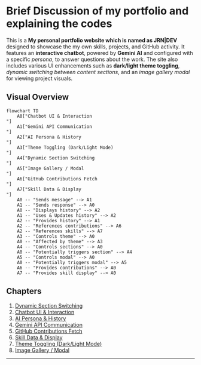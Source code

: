 # Brief Discussion of my portfolio and explaining the codes

This is a **My personal portfolio website which is named as JRN|DEV** designed to showcase the my own skills, projects, and GitHub activity.
It features an **interactive chatbot**, powered by **Gemini AI** and configured with a specific *persona*, to answer questions about the work.
The site also includes various UI enhancements such as **dark/light theme toggling**, *dynamic switching between content sections*, and an *image gallery modal* for viewing project visuals.


## Visual Overview

```mermaid
flowchart TD
    A0["Chatbot UI & Interaction
"]
    A1["Gemini API Communication
"]
    A2["AI Persona & History
"]
    A3["Theme Toggling (Dark/Light Mode)
"]
    A4["Dynamic Section Switching
"]
    A5["Image Gallery / Modal
"]
    A6["GitHub Contributions Fetch
"]
    A7["Skill Data & Display
"]
    A0 -- "Sends message" --> A1
    A1 -- "Sends response" --> A0
    A0 -- "Displays history" --> A2
    A1 -- "Uses & Updates history" --> A2
    A2 -- "Provides history" --> A1
    A2 -- "References contributions" --> A6
    A2 -- "References skills" --> A7
    A3 -- "Controls theme" --> A0
    A0 -- "Affected by theme" --> A3
    A4 -- "Controls sections" --> A0
    A0 -- "Potentially triggers section" --> A4
    A5 -- "Controls modal" --> A0
    A0 -- "Potentially triggers modal" --> A5
    A6 -- "Provides contributions" --> A0
    A7 -- "Provides skill display" --> A0
```

## Chapters

1. [Dynamic Section Switching
](01_dynamic_section_switching_.md)
2. [Chatbot UI & Interaction
](02_chatbot_ui___interaction_.md)
3. [AI Persona & History
](03_ai_persona___history_.md)
4. [Gemini API Communication
](04_gemini_api_communication_.md)
5. [GitHub Contributions Fetch
](05_github_contributions_fetch_.md)
6. [Skill Data & Display
](06_skill_data___display_.md)
7. [Theme Toggling (Dark/Light Mode)
](07_theme_toggling__dark_light_mode__.md)
8. [Image Gallery / Modal
](08_image_gallery___modal_.md)

---


